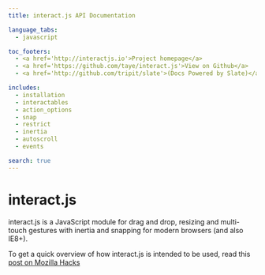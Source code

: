 ```yaml
---
title: interact.js API Documentation

language_tabs:
  - javascript

toc_footers:
  - <a href='http://interactjs.io'>Project homepage</a>
  - <a href='https://github.com/taye/interact.js'>View on Github</a>
  - <a href='http://github.com/tripit/slate'>(Docs Powered by Slate)</a>

includes:
  - installation
  - interactables
  - action_options
  - snap
  - restrict
  - inertia
  - autoscroll
  - events

search: true
---
```


interact.js
===========

interact.js is a JavaScript module for drag and drop, resizing and multi-touch
gestures with inertia and snapping for modern browsers (and also IE8+).

To get a quick overview of how interact.js is intended to be used, read this
[post on Mozilla Hacks][ijs-moz-hacks]

[ijs-moz-hacks]: https://hacks.mozilla.org/2014/11/interact-js-for-drag-and-drop-resizing-and-multi-touch-gestures/

